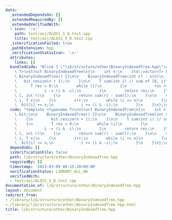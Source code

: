 ```yaml
---
data:
  _extendedDependsOn: []
  _extendedRequiredBy: []
  _extendedVerifiedWith:
  - icon: ':x:'
    path: test/aoj/ALDS1_5_D.test.cpp
    title: test/aoj/ALDS1_5_D.test.cpp
  _isVerificationFailed: true
  _pathExtension: hpp
  _verificationStatusIcon: ':x:'
  attributes:
    links: []
  bundledCode: "#line 1 \"lib/structure/other/BinaryIndexedTree.hpp\"\ntemplate <typename\
    \ T>\nstruct BinaryIndexedTree\n{\n    int n;\n    std::vector<T> bit;\n\n   \
    \ BinaryIndexedTree() {}\n\n    BinaryIndexedTree(int n) : n(n)\n    {\n     \
    \   bit.resize(n + 1);\n    }\n\n    T sum(int i) // sum of [0, i)\n    {\n  \
    \      T res = 0;\n        while (i)\n        {\n            res += bit[i];\n\
    \            i -= (i & -i);\n        }\n        return res;\n    }\n\n    T sum(int\
    \ l, int r)\n    {\n        return sum(r) - sum(l);\n    }\n\n    void add(int\
    \ i, T x)\n    {\n        i++;\n        while (i <= n)\n        {\n          \
    \  bit[i] += x;\n            i += (i & -i);\n        }\n    }\n};\n"
  code: "template <typename T>\nstruct BinaryIndexedTree\n{\n    int n;\n    std::vector<T>\
    \ bit;\n\n    BinaryIndexedTree() {}\n\n    BinaryIndexedTree(int n) : n(n)\n\
    \    {\n        bit.resize(n + 1);\n    }\n\n    T sum(int i) // sum of [0, i)\n\
    \    {\n        T res = 0;\n        while (i)\n        {\n            res += bit[i];\n\
    \            i -= (i & -i);\n        }\n        return res;\n    }\n\n    T sum(int\
    \ l, int r)\n    {\n        return sum(r) - sum(l);\n    }\n\n    void add(int\
    \ i, T x)\n    {\n        i++;\n        while (i <= n)\n        {\n          \
    \  bit[i] += x;\n            i += (i & -i);\n        }\n    }\n};\n"
  dependsOn: []
  isVerificationFile: false
  path: lib/structure/other/BinaryIndexedTree.hpp
  requiredBy: []
  timestamp: '2023-03-09 00:15:20+09:00'
  verificationStatus: LIBRARY_ALL_WA
  verifiedWith:
  - test/aoj/ALDS1_5_D.test.cpp
documentation_of: lib/structure/other/BinaryIndexedTree.hpp
layout: document
redirect_from:
- /library/lib/structure/other/BinaryIndexedTree.hpp
- /library/lib/structure/other/BinaryIndexedTree.hpp.html
title: lib/structure/other/BinaryIndexedTree.hpp
---
```


